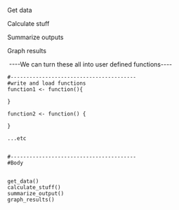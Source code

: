 Get data

Calculate stuff

Summarize outputs

Graph results

​		----We can turn these all into user defined functions----





```
#----------------------------------------
#write and load functions
function1 <- function(){

}

function2 <- function() {

}

...etc


#----------------------------------------
#Body


get_data()
calculate_stuff()
summarize_output()
graph_results()
```

